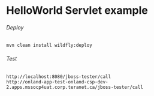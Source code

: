 HelloWorld Servlet example
=====================================
###### Deploy
```shell
mvn clean install wildfly:deploy
```
###### Test
```shell
http://localhost:8080/jboss-tester/call
http://onland-app-test-onland-csp-dev-2.apps.mssocp4uat.corp.teranet.ca/jboss-tester/call
```
